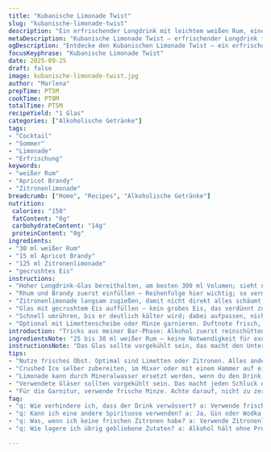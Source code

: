 ```yaml
---
title: "Kubanische Limonade Twist"
slug: "kubanische-limonade-twist"
description: "Ein erfrischender Longdrink mit leichtem weißen Rum, einem tropischen Pfirsichlikör und prickelnder Limonade. Ideal für sommerliche Abende, wobei das crushed Ice für die richtige Kälte und Textur sorgt. Leicht verändert gegenüber dem Klassiker, um einen neuen Geschmack zu erforschen. Versorgt puristische Barschätze mit etwas Frische und Spaß. Ohne tierische Produkte, glutenfrei, nussfrei und laktosefrei. Die kleinen Anpassungen bringen Balance und verhindern, dass der Drink zu süß oder langweilig wirkt. Unkompliziert und schnell zubereitet, dabei bleibt genug Raum für Improvisation je nach Vorrat. Ein Mix, der ruht auf bekannten Techniken, aber Neues wagt."
metaDescription: "Kubanische Limonade Twist – erfrischender Longdrink für den Sommer. Ideal mit weißem Rum, Apricot Brandy und Limonade. Prost"
ogDescription: "Entdecke den Kubanischen Limonade Twist – ein erfrischender Drink für heisse Abende mit dem perfekten Mix aus Rum und Aprikosenlikör"
focusKeyphrase: "Kubanische Limonade Twist"
date: 2025-09-25
draft: false
image: kubanische-limonade-twist.jpg
author: "Marlena"
prepTime: PT5M
cookTime: PT0M
totalTime: PT5M
recipeYield: "1 Glas"
categories: ["Alkoholische Getränke"]
tags:
- "Cocktail"
- "Sommer"
- "Limonade"
- "Erfrischung"
keywords:
- "weißer Rum"
- "Apricot Brandy"
- "Zitronenlimonade"
breadcrumb: ["Home", "Recipes", "Alkoholische Getränke"]
nutrition: 
 calories: "150"
 fatContent: "0g"
 carbohydrateContent: "14g"
 proteinContent: "0g"
ingredients:
- "30 ml weißer Rum"
- "15 ml Apricot Brandy"
- "125 ml Zitronenlimonade"
- "gecrushtes Eis"
instructions:
- "Hoher Longdrink-Glas bereithalten, am besten 300 ml Volumen; sieht nicht nur gut aus, sondern fängt Temperatur super ein."
- "Rhum und Brandy zuerst einfüllen – Reihenfolge hier wichtig; so vermischt sich der Alkohol besser mit der süßen Note später."
- "Zitronenlimonade langsam zugießen, damit nicht direkt alles schäumt."
- "Glas mit gecrushtem Eis auffüllen – kein grobes Eis, das verdünnt zu schnell und verändert Textur abrupt."
- "Schnell umrühren, bis er deutlich kälter wird; dabei aufpassen, nicht zu lange, sonst schmilzt Ice zu stark."
- "Optional mit Limettenscheibe oder Minze garnieren. Duftnote frisch, sollte sofort serviert werden."
introduction: "Tricks aus meiner Bar-Phase: Alkohol zuerst reinschütten, dann die Limonade – herausfällt ein lebendigerer Geschmack. Früher hab ich die Zutaten einfach zusammengeschüttet, Ergebnis: Ein teilweise fad schmeckender Cocktail, kaum Aroma. Die Aprikose lässt den typischen Pfirsich ersetzten – leichter florale Note, harmoniert super. In Frankreich oft mit Pfirsichlikör gemacht, ich wollte was frisches ausprobieren. Gefrorenes Wasser in Form von crushed Ice gibt ein raueres Mundgefühl, besser als Würfel. Vermischt sich langsam, so kann man das Getränk in mehreren Gängen genießen. Kleine Anpassungen, große Wirkung. Hier keine süßen Sirupe, keine zuckenreiche Limo, nur Zitronenlimonade mit dem gewissen Spritz. Geschmacklich rund, nicht zu aufdringlich. Ganz ohne Alkohol auch gut denkbar mit passendem Sirup statt Rum. Kühlung wie bei einem Eiskaffee. Falls kein frischer Limettensaft da, einfach mit einer Zitronenscheibe dekorieren – bringt optisch Frische."
ingredientsNote: "25 bis 30 ml weißer Rum – keine Notwendigkeit für exotische Marken, Hauptsache sauber, klar und kalt. Apricot Brandy ersetzt Pfirsich-Schnaps; oft finde ich letzteren zu süß, der Brandy bringt tieferen, etwas trockeneren Ton. Limonade am besten zitronig, nicht zu süß, sonst wird der Drink klebrig. Statt klassischer Limonade geht auch Soda mit etwas Zitronensaft plus Zuckerersatz, vor allem wenn man lieber weniger Zucker möchte. Crushed Ice unbedingt frisch zerkleinert; zu lange stehend bleibt es nass und matschig, kappt den Drink. Soll richtig knistern, wenn man umrührt. Kühl lagern, falls nicht sofort serviert wird, sonst verliert der Drink an Charakter. Wenn der Alkohol mild ist, kommt die Frucht besser durch."
instructionsNote: "Das Glas sollte vorgekühlt sein, das macht den Unterschied zur lauwarmen Variante. Rum erst eingießen, so bleibt Alkohol anfangs konzentrierter, was beim Mischen und Hinterhertrinken spannend ist. Dann Apricot Brandy, fließt schwerer als klarer Rum, also besser zuerst hineinschütten. Limonade darf nicht hektisch reingekippt werden, sondern langsam mit einem Löffel oder an der Glasinnenseite entlang, um das Aufschäumen zu verhindern. Sonst verliert man den sprudelnden Effekt schnell. Crushed Ice ganz oben, nicht im Vorfeld wässern lassen. So bleibt der Drink beim langsamen Schmelzen vital. Umrühren nur so viel, dass sich alles verbindet aber noch Eis raschelt – dann Verarbeitung schnell; sonst wird die Limodichte zerstört, und er schmeckt verwässerter. Für die Deko Minze nur leicht am Glasrand reiben, nicht zerquetschen, das wird bitter. Limettenscheibe unten ins Glas stecken, hilft optisch und auf Aroma. Sofort servieren, Nachziehen schadet mild."
tips:
- "Nutze frisches Obst. Optimal sind Limetten oder Zitronen. Alles andere wirkt schnell abgestanden. Die Zitrusfrüchte bringen genug Säure um die Süße auszubalancieren."
- "Crushed Ice selber zubereiten, im Mixer oder mit einem Hammer auf einen Fliesenboden zerstoßen. Das zu grobe Eis verändert die Textur. Achte auf ein knackiges Geräusch beim Umrühren."
- "Limonade kann durch Mineralwasser ersetzt werden, wenn du den Drink weniger süß möchtest. Das bringt Spritz ohne zusätzlichen Zucker. Für zusätzlichen Geschmack mit etwas Zitronensaft garnieren."
- "Verwendete Gläser sollten vorgekühlt sein. Das macht jeden Schluck erfrischender. Ist der Drink weich, kann man schnell die kräftigen Aromen verlieren. Also, kühl lagern."
- "Für die Garnitur, verwende frische Minze. Achte darauf, nicht zu zerdrücken. Das wird bitter und gibt dem Drink einen unangenehmen Nachgeschmack. Ein Sträußchen am Rand wirkt feiner."
faq:
- "q: Wie verhindere ich, dass der Drink verwässert? a: Verwende frisches crushed Ice. Es schmilzt langsamer und bleibt knackig. Mische nicht zu lange, das hält die Frische."
- "q: Kann ich eine andere Spirituose verwenden? a: Ja, Gin oder Wodka sind gute Alternativen. Sie bringen andere Noten. Zitrusfrüchte schmälern die Süße der Getränke. Experimentiere."
- "q: Was, wenn ich keine frischen Zitronen habe? a: Verwende Zitronenlimonade einfach wie angegeben. Aber achte darauf, dass sie nicht zu süß ist. Das verändert die Balance im Drink."
- "q: Wie lagere ich übrig gebliebene Zutaten? a: Alkohol hält ohne Probleme. Aber Limonade? Kalt aufbewahren, aber schnell benutzen. Lassen keine Aromatren zurück."

---
```

